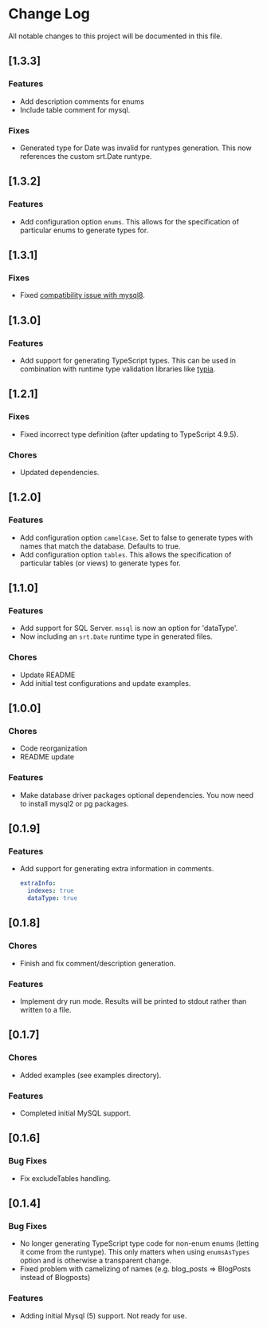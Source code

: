 # Change Log

All notable changes to this project will be documented in this file.

## [1.3.3]

### Features
* Add description comments for enums
* Include table comment for mysql.

### Fixes
* Generated type for Date was invalid for runtypes generation. This now references the custom srt.Date runtype.

## [1.3.2]

### Features
* Add configuration option `enums`. This allows for the specification of particular enums to generate types for.

## [1.3.1]

### Fixes
* Fixed [compatibility issue with mysql8](https://github.com/codemariner/schemart/issues/1).

## [1.3.0]

### Features
* Add support for generating TypeScript types. This can be used in combination with runtime type validation libraries like [typia](https://github.com/samchon/typia).

## [1.2.1]

### Fixes
* Fixed incorrect type definition (after updating to TypeScript 4.9.5).

### Chores
* Updated dependencies.

## [1.2.0]

### Features
* Add configuration option `camelCase`. Set to false to generate types with names that match the database. Defaults to true.
* Add configuration option `tables`. This allows the specification of particular tables (or views) to generate types for.

## [1.1.0]

### Features
* Add support for SQL Server. `mssql` is now an option for 'dataType'.
* Now including an `srt.Date` runtime type in generated files.
### Chores
* Update README
* Add initial test configurations and update examples.

## [1.0.0]
### Chores
* Code reorganization
* README update
### Features
- Make database driver packages optional dependencies. You now need to
  install mysql2 or pg packages.

## [0.1.9]
### Features
- Add support for generating extra information in comments.
  ```yaml
  extraInfo:
    indexes: true
	dataType: true
  ```

## [0.1.8]
### Chores
- Finish and fix comment/description generation.
### Features
- Implement dry run mode. Results will be printed to stdout rather than written to a file.

## [0.1.7]
### Chores
- Added examples (see examples directory).
### Features
- Completed initial MySQL support.

## [0.1.6]
### Bug Fixes
- Fix excludeTables handling.

## [0.1.4]
### Bug Fixes
- No longer generating TypeScript type code for non-enum enums (letting it come from the runtype). This only matters when using `enumsAsTypes` option and is otherwise a transparent change.
- Fixed problem with camelizing of names (e.g. blog_posts => BlogPosts instead of Blogposts)
### Features
- Adding initial Mysql (5) support. Not ready for use.
